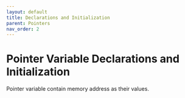 ```yaml
---
layout: default
title: Declarations and Initialization
parent: Pointers
nav_order: 2
---
```


# Pointer Variable Declarations and Initialization

Pointer variable contain memory address as their values.